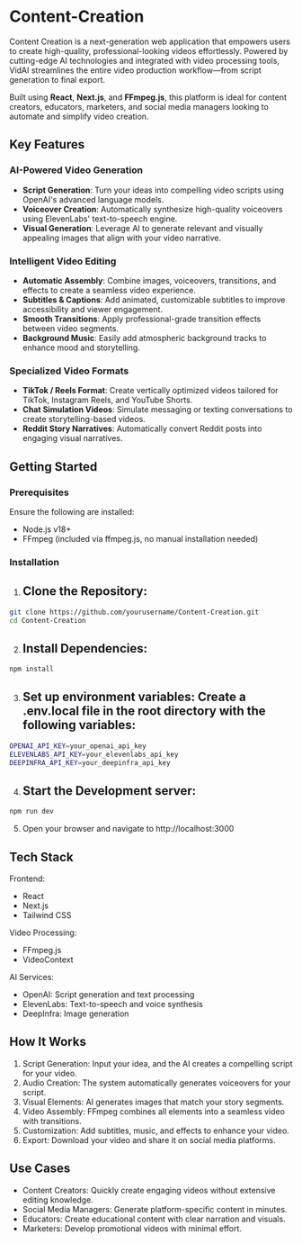 # Content-Creation

Content Creation is a next-generation web application that empowers users to create high-quality, professional-looking videos effortlessly. Powered by cutting-edge AI technologies and integrated with video processing tools, VidAI streamlines the entire video production workflow—from script generation to final export.

Built using **React**, **Next.js**, and **FFmpeg.js**, this platform is ideal for content creators, educators, marketers, and social media managers looking to automate and simplify video creation.

## Key Features

### AI-Powered Video Generation
- **Script Generation**: Turn your ideas into compelling video scripts using OpenAI's advanced language models.
- **Voiceover Creation**: Automatically synthesize high-quality voiceovers using ElevenLabs' text-to-speech engine.
- **Visual Generation**: Leverage AI to generate relevant and visually appealing images that align with your video narrative.

### Intelligent Video Editing
- **Automatic Assembly**: Combine images, voiceovers, transitions, and effects to create a seamless video experience.
- **Subtitles & Captions**: Add animated, customizable subtitles to improve accessibility and viewer engagement.
- **Smooth Transitions**: Apply professional-grade transition effects between video segments.
- **Background Music**: Easily add atmospheric background tracks to enhance mood and storytelling.

### Specialized Video Formats
- **TikTok / Reels Format**: Create vertically optimized videos tailored for TikTok, Instagram Reels, and YouTube Shorts.
- **Chat Simulation Videos**: Simulate messaging or texting conversations to create storytelling-based videos.
- **Reddit Story Narratives**: Automatically convert Reddit posts into engaging visual narratives.

## Getting Started

### Prerequisites
Ensure the following are installed:
- Node.js v18+
- FFmpeg (included via ffmpeg.js, no manual installation needed)

### Installation

1. ## Clone the Repository:

```bash
git clone https://github.com/yourusername/Content-Creation.git
cd Content-Creation
```

2. ## Install Dependencies:

```bash
npm install
```

3. ## Set up environment variables: Create a .env.local file in the root directory with the following variables:

```bash
OPENAI_API_KEY=your_openai_api_key
ELEVENLABS_API_KEY=your_elevenlabs_api_key
DEEPINFRA_API_KEY=your_deepinfra_api_key
```

4. ## Start the Development server:

```bash
npm run dev
```

5. Open your browser and navigate to http://localhost:3000

## Tech Stack

Frontend:
- React
- Next.js
- Tailwind CSS

Video Processing:
- FFmpeg.js
- VideoContext

AI Services:
- OpenAI: Script generation and text processing
- ElevenLabs: Text-to-speech and voice synthesis
- DeepInfra: Image generation

## How It Works

1. Script Generation: Input your idea, and the AI creates a compelling script for your video.
2. Audio Creation: The system automatically generates voiceovers for your script.
3. Visual Elements: AI generates images that match your story segments.
4. Video Assembly: FFmpeg combines all elements into a seamless video with transitions.
5. Customization: Add subtitles, music, and effects to enhance your video.
6. Export: Download your video and share it on social media platforms.

## Use Cases

- Content Creators: Quickly create engaging videos without extensive editing knowledge.
- Social Media Managers: Generate platform-specific content in minutes.
- Educators: Create educational content with clear narration and visuals.
- Marketers: Develop promotional videos with minimal effort.






